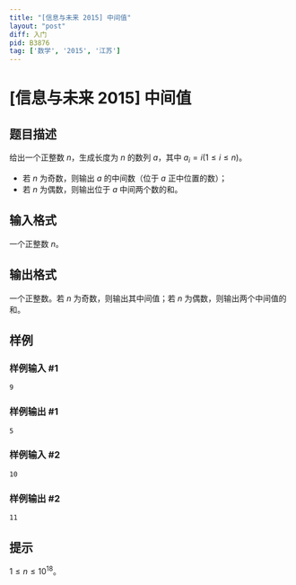 ```yaml
---
title: "[信息与未来 2015] 中间值"
layout: "post"
diff: 入门
pid: B3876
tag: ['数学', '2015', '江苏']
---
```

# [信息与未来 2015] 中间值
## 题目描述

给出一个正整数 $n$，生成长度为 $n$ 的数列 $a$，其中 $a_i=i(1\le i\le n)$。

- 若 $n$ 为奇数，则输出 $a$ 的中间数（位于 $a$ 正中位置的数）；
- 若 $n$ 为偶数，则输出位于 $a$ 中间两个数的和。
## 输入格式

一个正整数 $n$。
## 输出格式

一个正整数。若 $n$ 为奇数，则输出其中间值；若 $n$ 为偶数，则输出两个中间值的和。
## 样例

### 样例输入 #1
```
9
```
### 样例输出 #1
```
5
```
### 样例输入 #2
```
10
```
### 样例输出 #2
```
11
```
## 提示

$1\le n\le10^{18}$。
